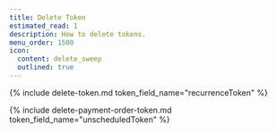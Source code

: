 ```yaml
---
title: Delete Token
estimated_read: 1
description: How to delete tokens.
menu_order: 1500
icon:
  content: delete_sweep
  outlined: true
---
```


{% include delete-token.md token_field_name="recurrenceToken" %}

{% include delete-payment-order-token.md token_field_name="unscheduledToken" %}
